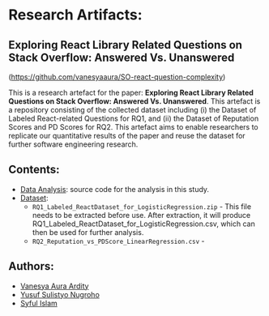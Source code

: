 # Research Artifacts: 
## Exploring React Library Related Questions on Stack Overflow: Answered Vs. Unanswered

(https://github.com/vanesyaaura/SO-react-question-complexity)

This is a research artefact for the paper: **Exploring React Library Related Questions on Stack Overflow: Answered Vs. Unanswered**. This artefact is a repository consisting of the collected dataset including (i) the Dataset of Labeled React-related Questions for RQ1, and (ii) the Dataset of Reputation Scores and PD Scores for RQ2. This artefact aims to enable researchers to replicate our quantitative results of the paper and reuse the dataset for further software engineering research.

## Contents:
* [Data Analysis](https://github.com/vanesyaaura/SO-react-question-complexity/tree/main/Data%20Analysis): source code for the analysis in this study.
* [Dataset](https://github.com/vanesyaaura/SO-react-question-complexity/tree/main/Dataset):
  * `RQ1_Labeled_ReactDataset_for_LogisticRegression.zip` - This file needs to be extracted before use. After extraction, it will produce RQ1_Labeled_ReactDataset_for_LogisticRegression.csv, which can then be used for further analysis.
  * `RQ2_Reputation_vs_PDScore_LinearRegression.csv` - 

## Authors:
* [Vanesya Aura Ardity](https://github.com/vanesyaaura)
* [Yusuf Sulistyo Nugroho](https://github.com/yusufsn)
* [Syful Islam](https://github.com/syful-is)
